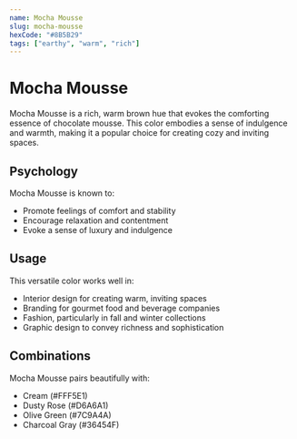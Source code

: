 ```yaml
---
name: Mocha Mousse
slug: mocha-mousse
hexCode: "#8B5B29"
tags: ["earthy", "warm", "rich"]
---
```


# Mocha Mousse

Mocha Mousse is a rich, warm brown hue that evokes the comforting essence of chocolate mousse. This color embodies a sense of indulgence and warmth, making it a popular choice for creating cozy and inviting spaces.

## Psychology

Mocha Mousse is known to:
- Promote feelings of comfort and stability
- Encourage relaxation and contentment
- Evoke a sense of luxury and indulgence

## Usage

This versatile color works well in:
- Interior design for creating warm, inviting spaces
- Branding for gourmet food and beverage companies
- Fashion, particularly in fall and winter collections
- Graphic design to convey richness and sophistication

## Combinations

Mocha Mousse pairs beautifully with:
- Cream (#FFF5E1)
- Dusty Rose (#D6A6A1)
- Olive Green (#7C9A4A)
- Charcoal Gray (#36454F)